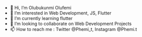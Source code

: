 - 👋 Hi, I’m Olubukunmi Olufemi 
- 👀 I’m interested in Web Development, JS, Flutter
- 🌱 I’m currently learning flutter 
- 💞️ I’m looking to collaborate on Web Development Projects 
- 📫 How to reach me : Twitter @Phemi_t, Instagram @Phemi.t

<!---
FemiTriumph/FemiTriumph is a ✨ special ✨ repository because its `README.md` (this file) appears on your GitHub profile.
You can click the Preview link to take a look at your changes.
--->
